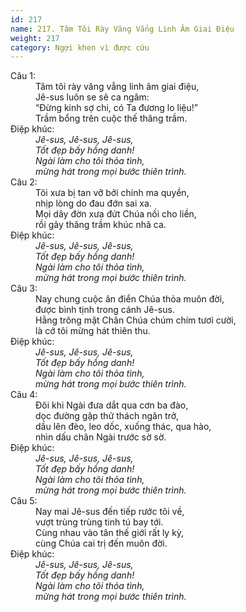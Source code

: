 ```yaml
---
id: 217
name: 217. Tâm Tôi Rày Văng Vẳng Linh Âm Giai Điệu
weight: 217
category: Ngợi khen vì được cứu
---
```

<dl><dt>Câu 1:</dt><dd data-verse="1">Tâm tôi rày văng vẳng linh âm giai điệu, <br/>Jê-sus luôn se sẽ ca ngâm: <br/>“Đừng kinh sợ chi, có Ta đương lo liệu!” <br/>Trầm bổng trên cuộc thế thăng trầm. </dd><dt>Điệp khúc:</dt><dd data-chorus="1"><em>Jê-sus, Jê-sus, Jê-sus, <br/>Tốt đẹp bấy hồng danh! <br/>Ngài làm cho tôi thỏa tình, <br/>mừng hát trong mọi bước thiên trình. </em></dd><dt>Câu 2:</dt><dd data-verse="2">Tôi xưa bị tan vỡ bởi chính ma quyền, <br/>nhịp lòng do đau đớn sai xa. <br/>Mọi dây đờn xưa đứt Chúa nối cho liền, <br/>rồi gãy thăng trầm khúc nhã ca. </dd><dt>Điệp khúc:</dt><dd data-chorus="1"><em>Jê-sus, Jê-sus, Jê-sus, <br/>Tốt đẹp bấy hồng danh! <br/>Ngài làm cho tôi thỏa tình, <br/>mừng hát trong mọi bước thiên trình. </em></dd><dt>Câu 3:</dt><dd data-verse="3">Nay chung cuộc ân điển Chúa thỏa muôn đời, <br/>được bình tịnh trong cánh Jê-sus. <br/>Hằng trông mặt Chân Chúa chúm chím tươi cười, <br/>là cớ tôi mừng hát thiên thu. </dd><dt>Điệp khúc:</dt><dd data-chorus="1"><em>Jê-sus, Jê-sus, Jê-sus, <br/>Tốt đẹp bấy hồng danh! <br/>Ngài làm cho tôi thỏa tình, <br/>mừng hát trong mọi bước thiên trình. </em></dd><dt>Câu 4:</dt><dd data-verse="4">Đôi khi Ngài đưa dắt qua cơn ba đào, <br/>dọc đường gặp thử thách ngăn trở, <br/>dầu lên đèo, leo dốc, xuống thác, qua hào, <br/>nhìn dấu chân Ngài trước sờ sờ. </dd><dt>Điệp khúc:</dt><dd data-chorus="1"><em>Jê-sus, Jê-sus, Jê-sus, <br/>Tốt đẹp bấy hồng danh! <br/>Ngài làm cho tôi thỏa tình, <br/>mừng hát trong mọi bước thiên trình. </em></dd><dt>Câu 5:</dt><dd data-verse="5">Nay mai Jê-sus đến tiếp rước tôi về, <br/>vượt trùng trùng tinh tú bay tới. <br/>Cùng nhau vào tân thế giới rất ly kỳ, <br/>cùng Chúa cai trị đến muôn đời. </dd><dt>Điệp khúc:</dt><dd data-chorus="1"><em>Jê-sus, Jê-sus, Jê-sus, <br/>Tốt đẹp bấy hồng danh! <br/>Ngài làm cho tôi thỏa tình, <br/>mừng hát trong mọi bước thiên trình. </em></dd></dl>
